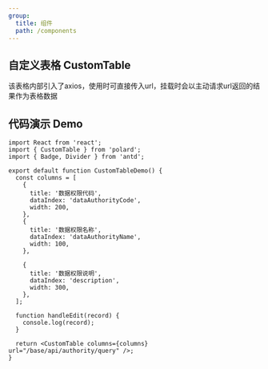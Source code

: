 ```yaml
---
group:
  title: 组件
  path: /components
---
```


## 自定义表格 CustomTable

<Alert type="info">
  该表格内部引入了axios，使用时可直接传入url，挂载时会以主动请求url返回的结果作为表格数据
</Alert>

## 代码演示 Demo

```tsx
import React from 'react';
import { CustomTable } from 'polard';
import { Badge, Divider } from 'antd';

export default function CustomTableDemo() {
  const columns = [
    {
      title: '数据权限代码',
      dataIndex: 'dataAuthorityCode',
      width: 200,
    },
    {
      title: '数据权限名称',
      dataIndex: 'dataAuthorityName',
      width: 100,
    },

    {
      title: '数据权限说明',
      dataIndex: 'description',
      width: 300,
    },
  ];

  function handleEdit(record) {
    console.log(record);
  }

  return <CustomTable columns={columns} url="/base/api/authority/query" />;
}
```

